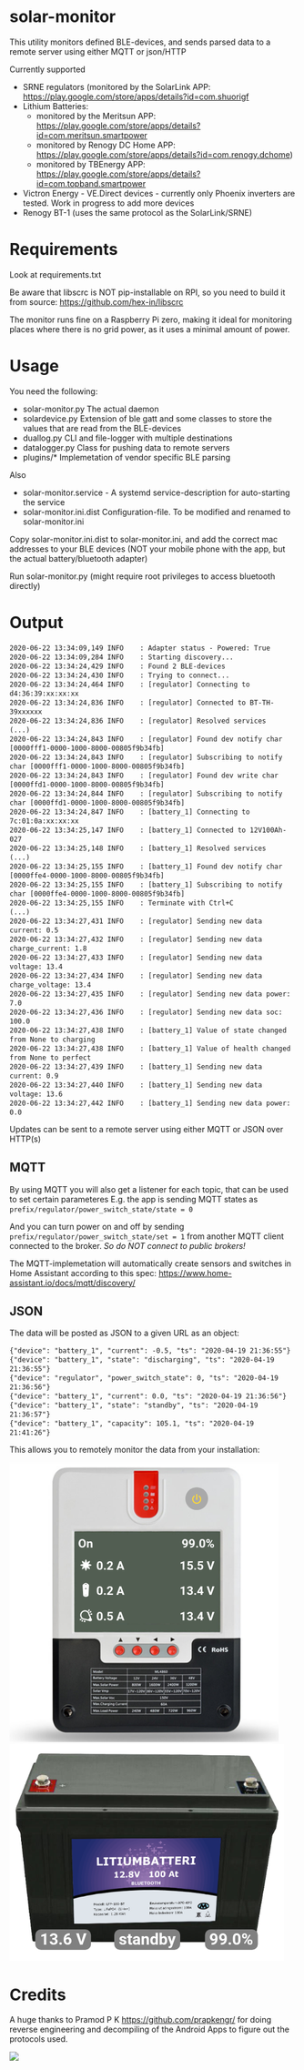 # solar-monitor

This utility monitors defined BLE-devices, and sends parsed data to a remote server using either MQTT or json/HTTP

Currently supported
- SRNE regulators (monitored by the SolarLink APP: https://play.google.com/store/apps/details?id=com.shuorigf
- Lithium Batteries:
  - monitored by the Meritsun APP: https://play.google.com/store/apps/details?id=com.meritsun.smartpower
  - monitored by Renogy DC Home APP: https://play.google.com/store/apps/details?id=com.renogy.dchome)
  - monitored by TBEnergy APP: https://play.google.com/store/apps/details?id=com.topband.smartpower
- Victron Energy - VE.Direct devices - currently only Phoenix inverters are tested.  Work in progress to add more devices
- Renogy BT-1 (uses the same protocol as the SolarLink/SRNE)

# Requirements
Look at requirements.txt

Be aware that libscrc is NOT pip-installable on RPI, so you need to build it from source: https://github.com/hex-in/libscrc

The monitor runs fine on a Raspberry Pi zero, making it ideal for monitoring places where there is no grid power, as it uses a minimal amount of power.



# Usage

You need the following:

* solar-monitor.py  The actual daemon 
* solardevice.py    Extension of ble gatt and some classes to store the values that are read from the BLE-devices
* duallog.py        CLI and file-logger with multiple destinations
* datalogger.py     Class for pushing data to remote servers
* plugins/*         Implemetation of vendor specific BLE parsing

Also

* solar-monitor.service - A systemd service-description for auto-starting the service
* solar-monitor.ini.dist  Configuration-file. To be modified and renamed to solar-monitor.ini

Copy solar-monitor.ini.dist to solar-monitor.ini, and add the correct mac addresses to your BLE devices (NOT your mobile phone with the app, but the actual battery/bluetooth adapter)

Run solar-monitor.py (might require root privileges to access bluetooth directly)


# Output
```
2020-06-22 13:34:09,149 INFO    : Adapter status - Powered: True
2020-06-22 13:34:09,284 INFO    : Starting discovery...
2020-06-22 13:34:24,429 INFO    : Found 2 BLE-devices
2020-06-22 13:34:24,430 INFO    : Trying to connect...
2020-06-22 13:34:24,464 INFO    : [regulator] Connecting to d4:36:39:xx:xx:xx
2020-06-22 13:34:24,836 INFO    : [regulator] Connected to BT-TH-39xxxxxx
2020-06-22 13:34:24,836 INFO    : [regulator] Resolved services
(...)
2020-06-22 13:34:24,843 INFO    : [regulator] Found dev notify char [0000fff1-0000-1000-8000-00805f9b34fb]
2020-06-22 13:34:24,843 INFO    : [regulator] Subscribing to notify char [0000fff1-0000-1000-8000-00805f9b34fb]
2020-06-22 13:34:24,843 INFO    : [regulator] Found dev write char [0000ffd1-0000-1000-8000-00805f9b34fb]
2020-06-22 13:34:24,844 INFO    : [regulator] Subscribing to notify char [0000ffd1-0000-1000-8000-00805f9b34fb]
2020-06-22 13:34:24,847 INFO    : [battery_1] Connecting to 7c:01:0a:xx:xx:xx
2020-06-22 13:34:25,147 INFO    : [battery_1] Connected to 12V100Ah-027
2020-06-22 13:34:25,148 INFO    : [battery_1] Resolved services
(...)
2020-06-22 13:34:25,155 INFO    : [battery_1] Found dev notify char [0000ffe4-0000-1000-8000-00805f9b34fb]
2020-06-22 13:34:25,155 INFO    : [battery_1] Subscribing to notify char [0000ffe4-0000-1000-8000-00805f9b34fb]
2020-06-22 13:34:25,155 INFO    : Terminate with Ctrl+C
(...)
2020-06-22 13:34:27,431 INFO    : [regulator] Sending new data current: 0.5
2020-06-22 13:34:27,432 INFO    : [regulator] Sending new data charge_current: 1.8
2020-06-22 13:34:27,433 INFO    : [regulator] Sending new data voltage: 13.4
2020-06-22 13:34:27,434 INFO    : [regulator] Sending new data charge_voltage: 13.4
2020-06-22 13:34:27,435 INFO    : [regulator] Sending new data power: 7.0
2020-06-22 13:34:27,436 INFO    : [regulator] Sending new data soc: 100.0
2020-06-22 13:34:27,438 INFO    : [battery_1] Value of state changed from None to charging
2020-06-22 13:34:27,438 INFO    : [battery_1] Value of health changed from None to perfect
2020-06-22 13:34:27,439 INFO    : [battery_1] Sending new data current: 0.9
2020-06-22 13:34:27,440 INFO    : [battery_1] Sending new data voltage: 13.6
2020-06-22 13:34:27,442 INFO    : [battery_1] Sending new data power: 0.0
```
Updates can be sent to a remote server using either MQTT or JSON over HTTP(s)


## MQTT
By using MQTT you will also get a listener for each topic, that can be used to set certain parameteres
E.g. the app is sending MQTT states as
`prefix/regulator/power_switch_state/state = 0`

And you can turn power on and off by sending
`prefix/regulator/power_switch_state/set = 1`
from another MQTT client connected to the broker.  *So do NOT connect to public brokers!*

The MQTT-implemetation will automatically create sensors and switches in Home Assistant according to this spec: https://www.home-assistant.io/docs/mqtt/discovery/

## JSON
The data will be posted as JSON to a given URL as an object:
```
{"device": "battery_1", "current": -0.5, "ts": "2020-04-19 21:36:55"}
{"device": "battery_1", "state": "discharging", "ts": "2020-04-19 21:36:55"}
{"device": "regulator", "power_switch_state": 0, "ts": "2020-04-19 21:36:56"}
{"device": "battery_1", "current": 0.0, "ts": "2020-04-19 21:36:56"}
{"device": "battery_1", "state": "standby", "ts": "2020-04-19 21:36:57"}
{"device": "battery_1", "capacity": 105.1, "ts": "2020-04-19 21:41:26"}
```

This allows you to remotely monitor the data from your installation:

<img src="https://github.com/Olen/solar-monitor/blob/master/img/SRNE-Screenshot.png?raw=true">

<img src="https://github.com/Olen/solar-monitor/blob/master/img/Battery-Screenshot.png?raw=true">



# Credits
A huge thanks to Pramod P K https://github.com/prapkengr/ for doing reverse engineering and decompiling of the Android Apps to figure out the protocols used.

<a href="https://www.buymeacoffee.com/olatho" target="_blank">
<img src="https://user-images.githubusercontent.com/203184/184674974-db7b9e53-8c5a-40a0-bf71-c01311b36b0a.png" style="height: 50px !important;"> 
</a>
